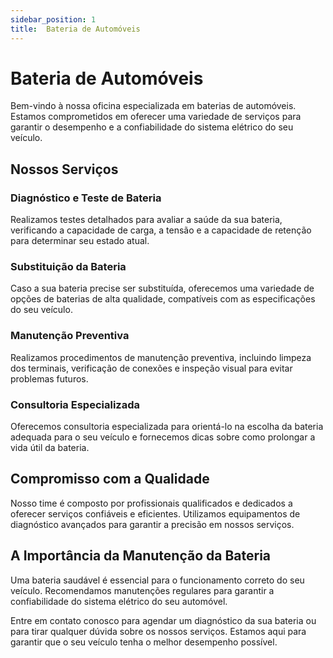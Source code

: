 ```yaml
---
sidebar_position: 1
title:  Bateria de Automóveis
---
```


# Bateria de Automóveis

Bem-vindo à nossa oficina especializada em baterias de automóveis. Estamos comprometidos em oferecer uma variedade de serviços para garantir o desempenho e a confiabilidade do sistema elétrico do seu veículo.

## Nossos Serviços

### Diagnóstico e Teste de Bateria

Realizamos testes detalhados para avaliar a saúde da sua bateria, verificando a capacidade de carga, a tensão e a capacidade de retenção para determinar seu estado atual.

### Substituição da Bateria

Caso a sua bateria precise ser substituída, oferecemos uma variedade de opções de baterias de alta qualidade, compatíveis com as especificações do seu veículo.

### Manutenção Preventiva

Realizamos procedimentos de manutenção preventiva, incluindo limpeza dos terminais, verificação de conexões e inspeção visual para evitar problemas futuros.

### Consultoria Especializada

Oferecemos consultoria especializada para orientá-lo na escolha da bateria adequada para o seu veículo e fornecemos dicas sobre como prolongar a vida útil da bateria.

## Compromisso com a Qualidade

Nosso time é composto por profissionais qualificados e dedicados a oferecer serviços confiáveis e eficientes. Utilizamos equipamentos de diagnóstico avançados para garantir a precisão em nossos serviços.

## A Importância da Manutenção da Bateria

Uma bateria saudável é essencial para o funcionamento correto do seu veículo. Recomendamos manutenções regulares para garantir a confiabilidade do sistema elétrico do seu automóvel.

Entre em contato conosco para agendar um diagnóstico da sua bateria ou para tirar qualquer dúvida sobre os nossos serviços. Estamos aqui para garantir que o seu veículo tenha o melhor desempenho possível.
